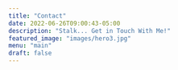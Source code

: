 ```yaml
---
title: "Contact"
date: 2022-06-26T09:00:43-05:00
description: "Stalk... Get in Touch With Me!"
featured_image: "images/hero3.jpg"
menu: "main"
draft: false
---
```

